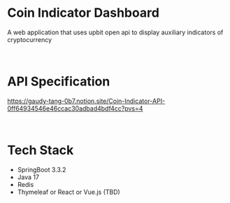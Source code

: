 # Coin Indicator Dashboard
A web application that uses upbit open api to display auxiliary indicators of cryptocurrency

<br>

# API Specification
https://gaudy-tang-0b7.notion.site/Coin-Indicator-API-0ff64934546e46ccac30adbad4bdf4cc?pvs=4

<br>

# Tech Stack
- SpringBoot 3.3.2
- Java 17
- Redis
- Thymeleaf or React or Vue.js (TBD)
